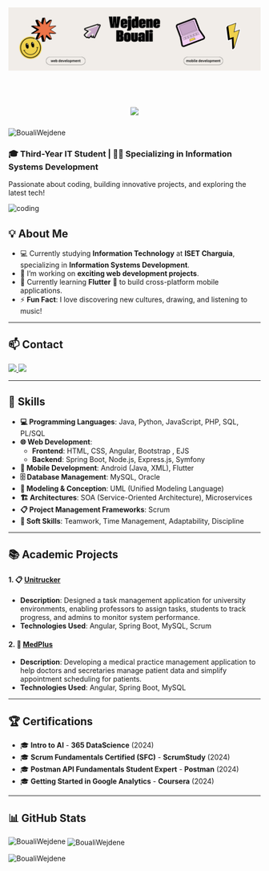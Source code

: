 <img  src="https://github.com/BoualiWejdene/BoualiWejdene/raw/main/img.png"  style="margin-bottom: 20px;" />

<h1 align="center">
    <img src="https://readme-typing-svg.herokuapp.com/?font=Righteous&size=35&center=false&vCenter=truewidth=500&height=70&duration=4000&lines=Hi👋;+I'm+Wejdene+BOUALI+!;&color=c5a5c6" />
</h1>
<p align="left"> <img src="https://komarev.com/ghpvc/?username=BoualiWejdene&label=Profile%20views&color=0e75b6&style=flat" alt="BoualiWejdene" /> </p>
<h3>🎓 Third-Year IT Student | 👩‍💻 Specializing in Information Systems Development</h3>
<p>Passionate about coding, building innovative projects, and exploring the latest tech!</p>
<img  alt = "coding" width = "400" src = "https://media.tenor.com/IF2JdxzmyN4AAAAi/coding-girl.gif" 
<hr/>

## 💡 About Me

- 💻 Currently studying **Information Technology** at **ISET Charguia**, specializing in **Information Systems Development**.
- 🔭 I’m working on **exciting web development projects**.
- 🌱 Currently learning **Flutter** 📱 to build cross-platform mobile applications.
- ⚡ **Fun Fact**: I love discovering new cultures, drawing, and listening to music!
  
<hr/> 

## 📫 Contact

<div> 
  <a href="mailto:wejdenebouali.wb@gmail.com">
    <img src="https://img.shields.io/badge/Gmail-333333?style=for-the-badge&logo=gmail&logoColor=red" />
  </a>
  <a href="https://linkedin.com/in/wejdeneBouali" target="_blank">
    <img src="https://img.shields.io/badge/LinkedIn-0077B5?style=for-the-badge&logo=linkedin&logoColor=white" target="_blank" />
  </a>
</div>

 <hr/>

## 🔧 Skills

- **💻 Programming Languages**: Java, Python, JavaScript, PHP, SQL, PL/SQL  
- **🌐 Web Development**:  
  - **Frontend**: HTML, CSS, Angular, Bootstrap , EJS  
  - **Backend**: Spring Boot, Node.js, Express.js, Symfony  
- **📱 Mobile Development**: Android (Java, XML), Flutter  
- **🗄️ Database Management**: MySQL, Oracle  
- **🧰 Modeling & Conception**: UML (Unified Modeling Language)  
- **🏗️ Architectures**: SOA (Service-Oriented Architecture), Microservices  
- **📋 Project Management Frameworks**: Scrum  
- **🤝 Soft Skills**: Teamwork, Time Management, Adaptability, Discipline

 <hr/>
 
## 📚 Academic Projects

#### 1. 📋 **[Unitrucker](https://github.com/BoualiWejdene/Unitrucker)**
- **Description**: Designed a task management application for university environments, enabling professors to assign tasks, students to track progress, and admins to monitor system performance.
- **Technologies Used**: Angular, Spring Boot, MySQL, Scrum

#### 2. 🏥 **[MedPlus](https://github.com/BoualiWejdene/Projet_MedPlus)**
- **Description**: Developing a medical practice management application to help doctors and secretaries manage patient data and simplify appointment scheduling for patients.
- **Technologies Used**: Angular, Spring Boot, MySQL

 <hr/>

 ## 🏆 Certifications
 
- 🎓 **Intro to AI** - **365 DataScience** (2024)
- 🎓 **Scrum Fundamentals Certified (SFC)** - **ScrumStudy** (2024)
- 🎓 **Postman API Fundamentals Student Expert** - **Postman** (2024)
- 🎓 **Getting Started in Google Analytics** - **Coursera** (2024)

 <hr/>
 
## 📊 GitHub Stats

<p><img align="left" src="https://github-readme-stats.vercel.app/api/top-langs?username=BoualiWejdene&show_icons=true&locale=en&layout=compact" alt="BoualiWejdene" /></p>

<p>&nbsp;<img align="center" src="https://github-readme-stats.vercel.app/api?username=BoualiWejdene&show_icons=true&locale=en" alt="BoualiWejdene" /></p>

<p><img align="center" src="https://github-readme-streak-stats.herokuapp.com/?user=BoualiWejdene&" alt="BoualiWejdene" /></p>
